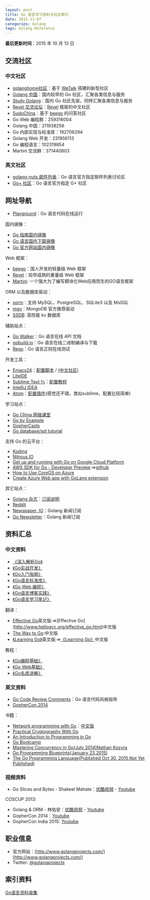 ```yaml
---
layout: post
title: Go 语言学习资料与社区索引
date: 2015-11-07
categories: Golang
tags: Golang Reference
---
```


**最后更新时间**：2015 年 10 月 13 日

## 交流社区

### 中文社区

*   [golanghome社区](http://golanghome.com/)：基于 [WeTalk](https://github.com/beego/wetalk) 搭建的新型社区
*   [Golang 中国](http://www.golangtc.com/)：国内较早的 Go 社区，汇聚各类信息与服务
*   [Study Golang](http://studygolang.com/)：国内 Go 社区先驱，同样汇聚各类信息与服务
*   [Revel 交流论坛](http://gorevel.cn/)：[Revel](https://github.com/revel/revel) 框架的中文社区
*   [SudoChina](http://www.sudochina.com/)：基于 [beego](http://beego.me/) 的问答社区
*   Go Web 编程群：259316004
*   Golang 中国：211938256
*   Go 内部实现与标准库：192706294
*   Golang Web 开发：231956113
*   Go 编程语言：102319854
*   Martini 交流群：371440803

### 英文社区

*   [golang-nuts 邮件列表](https://groups.google.com/forum/#!forum/golang-nuts)：Go 语言官方指定邮件列表讨论区
*   [Go+ 社区](https://plus.google.com/u/0/communities/114112804251407510571)：Go 语言官方指定 G+ 社区

## 网址导航

*   [Playground](http://play.golang.org)：Go 语言代码在线运行


国内镜像：

*   [Go 指南国内镜像](http://tour.golangtc.com/)
*   [Go 语言国内下载镜像](http://www.golangtc.com/download)
*   [Go 官方网站国内镜像](http://docs.studygolang.com/)


Web 框架：

*   [beego](http://beego.me/)：国人开发的轻量级 Web 框架
*   [Revel](https://github.com/revel/revel)：较早成熟的重量级 Web 框架
*   [Martini](https://github.com/go-martini/martini): 一个强大为了编写模块化Web应用而生的GO语言框架


ORM 以及数据库驱动：

*   [xorm](https://github.com/go-xorm/xorm)：支持 MySQL、PostgreSQL、SQLite3 以及 MsSQL
*   [mgo](http://labix.org/mgo)：MongoDB 官方推荐驱动
*   [SSDB](http://www.ideawu.com/ssdb/zh_cn/): 高性能 kv 数据库


辅助站点：

*   [Go Walker](https://gowalker.org)：Go 语言在线 API 文档
*   [gobuild.io](http://gobuild.io/)：Go 语言在线二进制编译与下载
*   [Rego](http://regoio.herokuapp.com/)：Go 语言正则在线测试


开发工具：

*   [Emacs24](http://ftp.gnu.org/gnu/emacs/)：[配置脚本](https://github.com/wackonline/hack/blob/master/install-mint-dev/install-emacs.d.sh) / [(中文社区)](http://emacser.com/)
*   [LiteIDE](https://github.com/visualfc/liteide)
*   [Sublime Text 2⁄3](http://sublimetext.com)：[配置教程](http://my.oschina.net/Obahua/blog/110767)
*   [IntelliJ IDEA](http://www.jetbrains.com/idea/)
*   [Atom](https://atom.io)：[配置插件](https://atom.io/packages/go-plus)(感觉还不错，类似sublime，配置比较简单)


学习站点：

*   [Go China 网络课堂](http://edu.go-china.org/)
*   [Go by Example](https://gobyexample.com/)
*   [GopherCasts](https://gophercasts.io/)
*   [Go database/sql tutorial](http://go-database-sql.org/)


支持 Go 的云平台：

*   [Koding](https://koding.com/)
*   [Nitrous.IO](https://www.nitrous.io/)
*   [Get up and running with Go on Google Cloud Platform](https://cloud.google.com/go/)
*   [AWS SDK for Go - Developer Preview](http://aws.amazon.com/cn/sdk-for-go/):=&gt;[github](https://github.com/aws/aws-sdk-go)
*   [How to Use CoreOS on Azure](https://azure.microsoft.com/zh-cn/documentation/articles/virtual-machines-linux-coreos-how-to/)
*   [Create Azure Web app with GoLang extension](https://azure.microsoft.com/zh-cn/documentation/templates/101-webapp-with-golang/)

其它站点：

*   [Golang 杂志](https://flipboard.com/section/the-golang-magazine-bJ1GqB)：[订阅说明](http://bbs.go-china.org/post/476)
*   [Reddit](http://www.reddit.com/r/golang/)
*   [Newspaper. IO](http://www.newspaper.io/golang)：Golang 新闻订阅
*   [Go Newsletter](http://www.golangweekly.com/)：Golang 新闻订阅


## 资料汇总

### 中文资料

*   [《深入解析Go》](https://github.com/tiancaiamao/go-internals)
*   [《Go实战开发》](https://github.com/astaxie/Go-in-Action)
*   [《Go入门指南》](https://github.com/Unknwon/the-way-to-go_ZH_CN)
*   [《Go语言标准库》](https://github.com/polaris1119/The-Golang-Standard-Library-by-Example)
*   [《Go Web 编程》](https://github.com/astaxie/build-web-application-with-golang)
*   [《Go语言博客实践》](https://github.com/achun/Go-Blog-In-Action)
*   [《Go语言学习笔记》](https://github.com/qyuhen/book)


翻译：

*   [Effective Go](https://golang.org/doc/effective_go.html)英文版:=&gt;[Effective Go] (http://www.hellogcc.org/effective_go.html)中文版
*   [The Way to Go](https://github.com/Unknwon/the-way-to-go_ZH_CN):中文版
*   [《Learning Go》](https://github.com/miekg/gobook)英文版:=&gt;[《Learning Go》](https://github.com/mikespook/Learning-Go-zh-cn)中文版


教程：

*   [《Go编程基础》](https://github.com/Unknwon/go-fundamental-programming)
*   [《Go Web基础》](https://github.com/Unknwon/go-web-foundation)
*   [《Go名库讲解》](https://github.com/Unknwon/go-rock-libraries-showcases)

### 英文资料

*   [Go Code Review Comments](https://code.google.com/p/go-wiki/wiki/CodeReviewComments)：Go 语言代码风格指导
*   [GopherCon 2014](https://github.com/gophercon/2014-talks)


书籍：

*   [Network programming with Go](http://jan.newmarch.name/go/)：[中文版](https://github.com/astaxie/NPWG_zh)
*   [Practical Cryptography With Go](https://leanpub.com/gocrypto/read#leanpub-auto-select-bibliography)
*   [An Introduction to Programming in Go](http://www.golang-book.com/)
*   [Go Bootcamp](http://www.golangbootcamp.com/book)
*   [Mastering Concurrency in Go(July 2014)Nathan Kozyra](https://www.packtpub.com/application-development/mastering-concurrency-go)
*   [Go Programming Blueprints(January 23,2015)](https://www.packtpub.com/application-development/go-programming-blueprints)
*   [The Go Programming Language(Published Oct 30, 2015,Not Yet Published)](http://www.gopl.io/)

### 视频资料

*   Go Slices and Bytes - Shakeel Mahate：[优酷视频](http://v.youku.com/v_show/id_XNjkzMjM1Mjg4.html) - [Youtube](http://www.youtube.com/watch?v=dKlNSIUSfz0)

COSCUP 2013:

*   Golang &amp; ORM - 林佑安：[优酷视频](http://v.youku.com/v_show/id_XNjkzMTQ1MjYw.html) - [Youtube](http://www.youtube.com/watch?v=VwAtYGyjTks)
*   GopherCon 2014：[Youtube](http://confreaks.com/events/gophercon2014)
*   GopherCon India 2015: [Youtube](https://www.youtube.com/playlist?list=PLxFC1MYuNgJTY3uQ5Ja4F5Sz305nnrBOq)

## 职业信息

*   官方网站：[http://www.golangprojects.com/](http://www.golangprojects.com/)
*   Twitter: [@golangprojects](https://twitter.com/golangprojects)

## 索引资料

[Go语言资料收集](https://github.com/wonderfo/wonderfogo/wiki)

    